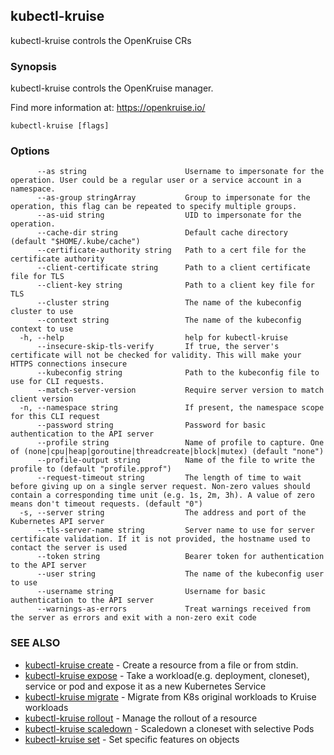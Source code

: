 ## kubectl-kruise

kubectl-kruise controls the OpenKruise CRs

### Synopsis

kubectl-kruise controls the OpenKruise manager.

 Find more information at: https://openkruise.io/

```
kubectl-kruise [flags]
```

### Options

```
      --as string                      Username to impersonate for the operation. User could be a regular user or a service account in a namespace.
      --as-group stringArray           Group to impersonate for the operation, this flag can be repeated to specify multiple groups.
      --as-uid string                  UID to impersonate for the operation.
      --cache-dir string               Default cache directory (default "$HOME/.kube/cache")
      --certificate-authority string   Path to a cert file for the certificate authority
      --client-certificate string      Path to a client certificate file for TLS
      --client-key string              Path to a client key file for TLS
      --cluster string                 The name of the kubeconfig cluster to use
      --context string                 The name of the kubeconfig context to use
  -h, --help                           help for kubectl-kruise
      --insecure-skip-tls-verify       If true, the server's certificate will not be checked for validity. This will make your HTTPS connections insecure
      --kubeconfig string              Path to the kubeconfig file to use for CLI requests.
      --match-server-version           Require server version to match client version
  -n, --namespace string               If present, the namespace scope for this CLI request
      --password string                Password for basic authentication to the API server
      --profile string                 Name of profile to capture. One of (none|cpu|heap|goroutine|threadcreate|block|mutex) (default "none")
      --profile-output string          Name of the file to write the profile to (default "profile.pprof")
      --request-timeout string         The length of time to wait before giving up on a single server request. Non-zero values should contain a corresponding time unit (e.g. 1s, 2m, 3h). A value of zero means don't timeout requests. (default "0")
  -s, --server string                  The address and port of the Kubernetes API server
      --tls-server-name string         Server name to use for server certificate validation. If it is not provided, the hostname used to contact the server is used
      --token string                   Bearer token for authentication to the API server
      --user string                    The name of the kubeconfig user to use
      --username string                Username for basic authentication to the API server
      --warnings-as-errors             Treat warnings received from the server as errors and exit with a non-zero exit code
```

### SEE ALSO

* [kubectl-kruise create](kubectl-kruise_create.md)	 - Create a resource from a file or from stdin.
* [kubectl-kruise expose](kubectl-kruise_expose.md)	 - Take a workload(e.g. deployment, cloneset), service or pod and expose it as a new Kubernetes Service
* [kubectl-kruise migrate](kubectl-kruise_migrate.md)	 - Migrate from K8s original workloads to Kruise workloads
* [kubectl-kruise rollout](kubectl-kruise_rollout.md)	 - Manage the rollout of a resource
* [kubectl-kruise scaledown](kubectl-kruise_scaledown.md)	 - Scaledown a cloneset with selective Pods
* [kubectl-kruise set](kubectl-kruise_set.md)	 - Set specific features on objects

